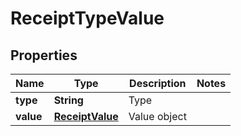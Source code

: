 
# ReceiptTypeValue

## Properties
Name | Type | Description | Notes
------------ | ------------- | ------------- | -------------
**type** | **String** | Type | 
**value** | [**ReceiptValue**](ReceiptValue.md) | Value object | 



